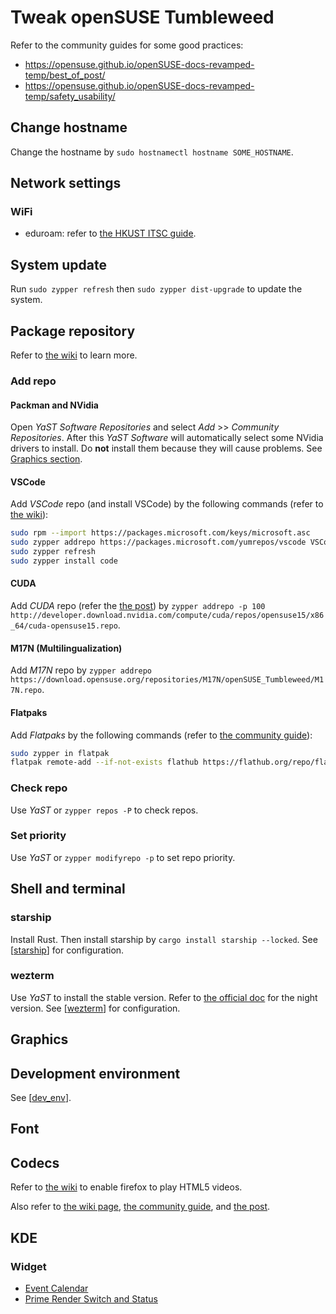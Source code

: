 # Tweak openSUSE Tumbleweed

Refer to the community guides for some good practices:

- https://opensuse.github.io/openSUSE-docs-revamped-temp/best_of_post/
- https://opensuse.github.io/openSUSE-docs-revamped-temp/safety_usability/

## Change hostname

Change the hostname by `sudo hostnamectl hostname SOME_HOSTNAME`.

## Network settings

### WiFi

- eduroam: refer to [the HKUST ITSC guide]( https://itsc.hkust.edu.hk/services/general-it-services/wifi/wi-fi-services/configuration-eduroam ).

## System update

Run `sudo zypper refresh` then `sudo zypper dist-upgrade` to update the system.

## Package repository

Refer to [the wiki]( https://en.opensuse.org/Package_repositories ) to learn more.

### Add repo

#### Packman and NVidia

Open *YaST Software Repositories* and select *Add* >> *Community Repositories*.  After this *YaST Software* will automatically select some NVidia drivers to install. Do **not** install them because they will cause problems. See [Graphics section](#graphics).

#### VSCode

Add *VSCode* repo (and install VSCode) by the following commands (refer to [the wiki]( https://en.opensuse.org/Visual_Studio_Code#Install )):

```bash
sudo rpm --import https://packages.microsoft.com/keys/microsoft.asc
sudo zypper addrepo https://packages.microsoft.com/yumrepos/vscode VSCode
sudo zypper refresh
sudo zypper install code
```

#### CUDA

Add *CUDA* repo (refer the [the post]( https://www.reddit.com/r/openSUSE/comments/gaihe9/cuda_on_tumbleweed/ )) by `zypper addrepo -p 100 http://developer.download.nvidia.com/compute/cuda/repos/opensuse15/x86_64/cuda-opensuse15.repo`.

#### M17N (Multilingualization)

Add *M17N* repo by `zypper addrepo https://download.opensuse.org/repositories/M17N/openSUSE_Tumbleweed/M17N.repo`.

#### Flatpaks

Add *Flatpaks* by the following commands (refer to [the community guide]( https://opensuse.github.io/openSUSE-docs-revamped-temp/best_of_post/#setup-your-tumbleweed-for-flatpaks )):

```bash
sudo zypper in flatpak
flatpak remote-add --if-not-exists flathub https://flathub.org/repo/flathub.flatpakrepo
```

### Check repo

Use *YaST* or `zypper repos -P` to check repos.

### Set priority

Use *YaST* or `zypper modifyrepo -p` to set repo priority.

## Shell and terminal

### starship

Install Rust. Then install starship by `cargo install starship --locked`. See [[starship]] for configuration.

### wezterm

Use *YaST* to install the stable version. Refer to [the official doc]( https://wezfurlong.org/wezterm/install/linux.html#installing-on-fedora-and-rpm-based-systems ) for the night version. See [[wezterm]] for configuration.

## Graphics



## Development environment

See [[dev_env]].

## Font

## Codecs

Refer to [the wiki]( https://en.opensuse.org/SDB:Firefox_MP4/H.264_Video_Support ) to enable firefox to play HTML5 videos.

Also refer to [the wiki page]( https://en.opensuse.org/SDB:Installing_codecs_from_Packman_repositories ), [the community guide]( https://opensuse.github.io/openSUSE-docs-revamped-temp/codecs/ ), and [the post]( https://www.reddit.com/r/openSUSE/comments/u0myze/some_youtube_videos_dont_play_on_firefox/ ).

## KDE

### Widget

- [Event Calendar]( https://store.kde.org/p/998901 )
- [Prime Render Switch and Status]( https://store.kde.org/p/1425330 )

[//begin]: # "Autogenerated link references for markdown compatibility"
[starship]: ../../../cross-platform/starship.md "starship"
[wezterm]: ../../../cross-platform/wezterm.md "wezterm"
[dev_env]: dev_env.md "Development Environment"
[//end]: # "Autogenerated link references"
